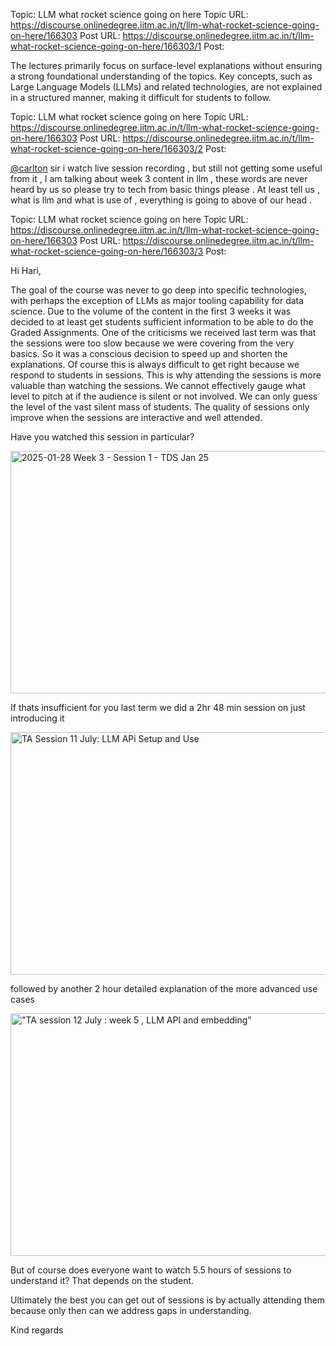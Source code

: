 Topic: LLM what rocket science going on here
Topic URL: https://discourse.onlinedegree.iitm.ac.in/t/llm-what-rocket-science-going-on-here/166303
Post URL: https://discourse.onlinedegree.iitm.ac.in/t/llm-what-rocket-science-going-on-here/166303/1
Post: <p>The lectures primarily focus on surface-level explanations without ensuring a strong foundational understanding of the topics. Key concepts, such as Large Language Models (LLMs) and related technologies, are not explained in a structured manner, making it difficult for students to follow.</p>

Topic: LLM what rocket science going on here
Topic URL: https://discourse.onlinedegree.iitm.ac.in/t/llm-what-rocket-science-going-on-here/166303
Post URL: https://discourse.onlinedegree.iitm.ac.in/t/llm-what-rocket-science-going-on-here/166303/2
Post: <p><a class="mention" href="/u/carlton">@carlton</a> sir i watch live session recording , but still not getting some useful from it , I am talking about week 3 content in llm , these words are never heard by us so please try to tech from basic things please . At least tell us , what is llm and what is use of , everything is going to above of our head .</p>

Topic: LLM what rocket science going on here
Topic URL: https://discourse.onlinedegree.iitm.ac.in/t/llm-what-rocket-science-going-on-here/166303
Post URL: https://discourse.onlinedegree.iitm.ac.in/t/llm-what-rocket-science-going-on-here/166303/3
Post: <p>Hi Hari,</p>
<p>The goal of the course was never to go deep into specific technologies, with perhaps the exception of LLMs as major tooling capability for data science. Due to the volume of the content in the first 3 weeks it was decided to at least get students sufficient information to be able to do the Graded Assignments. One of the criticisms we received last term was that the sessions were too slow because we were covering from the very basics. So it was a conscious decision to speed up and shorten the explanations. Of course this is always difficult to get right because we respond to students in sessions. This is why attending the sessions is more valuable than watching the sessions. We cannot effectively gauge what level to pitch at if the audience is silent or not involved. We can only guess the level of the vast silent mass of students. The quality of sessions only improve when the sessions are interactive and well attended.</p>
<p>Have you watched this session in particular?</p><div class="youtube-onebox lazy-video-container" data-video-id="lmSMQ5LWa30" data-video-title="2025-01-28 Week 3 - Session 1 - TDS Jan 25" data-video-start-time="3133" data-provider-name="youtube">
  <a href="https://www.youtube.com/watch?v=lmSMQ5LWa30&amp;t=3133" target="_blank" class="video-thumbnail" rel="noopener nofollow ugc">
    <img class="youtube-thumbnail" src="https://europe1.discourse-cdn.com/flex013/uploads/iitm/original/3X/5/f/5f761086e44617c54e405c03db45772d8428e8df.jpeg" title="2025-01-28 Week 3 - Session 1 - TDS Jan 25" data-dominant-color="595B5F" width="690" height="388">
  </a>
</div>

<p>If thats insufficient for you last term we did a 2hr 48 min session on just introducing it</p><div class="youtube-onebox lazy-video-container" data-video-id="3OdReZsvi2w" data-video-title="TA Session 11 July: LLM APi Setup and Use" data-video-start-time="" data-provider-name="youtube">
  <a href="https://www.youtube.com/watch?v=3OdReZsvi2w" target="_blank" class="video-thumbnail" rel="noopener nofollow ugc">
    <img class="youtube-thumbnail" src="https://europe1.discourse-cdn.com/flex013/uploads/iitm/original/3X/c/3/c37c79aa38f5d6c672b5a13b4f99a012a7e5da74.jpeg" title="TA Session 11 July: LLM APi Setup and Use" data-dominant-color="844D39" width="690" height="388">
  </a>
</div>

<p>followed by another 2 hour detailed explanation of the more advanced use cases</p><div class="youtube-onebox lazy-video-container" data-video-id="ELZf0n_0u9w" data-video-title="&quot;TA session 12 July : week 5 , LLM API and embedding&quot;" data-video-start-time="" data-provider-name="youtube">
  <a href="https://www.youtube.com/watch?v=ELZf0n_0u9w" target="_blank" class="video-thumbnail" rel="noopener nofollow ugc">
    <img class="youtube-thumbnail" src="https://europe1.discourse-cdn.com/flex013/uploads/iitm/original/3X/6/f/6f939856a1a40a564cc355f6fd4a217178902967.jpeg" title="&quot;TA session 12 July : week 5 , LLM API and embedding&quot;" data-dominant-color="838585" width="690" height="388">
  </a>
</div>

<p>But of course does everyone want to watch 5.5 hours of sessions to understand it? That depends on the student.</p>
<p>Ultimately the best you can get out of sessions is by actually attending them because only then can we address gaps in understanding.</p>
<p>Kind regards</p>
